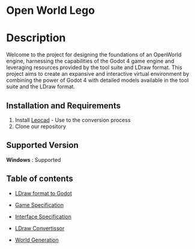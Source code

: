 # Open World Lego

# Description

Welcome to the project for designing the foundations of an OpenWorld engine, harnessing the capabilities of the Godot 4 game engine and leveraging resources provided by the tool suite and LDraw format. This project aims to create an expansive and interactive virtual environment by combining the power of Godot 4 with detailed models available in the tool suite and the LDraw format.

## Installation and Requirements 

1. Install [Leocad]([./specification/LDrawToGodot.md](https://www.leocad.org/download.html)) - Use to the conversion process
2. Clone our repository

## Supported Version

**Windows** : Supported

## Table of contents

- [LDraw format to Godot](./specification/LDrawToGodot.md)

- [Game Specification](./specification/GameSpecification.md)

- [Interface Specification](./specification/InterfaceSpecification.md)

- [LDraw Convertissor](./specification/LDrawConvertissor.md)

- [World Generation](./specification/WorldGeneration.md)
